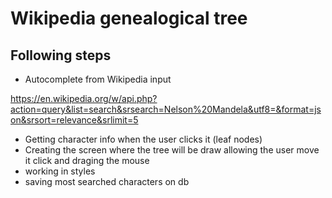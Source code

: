 # Wikipedia genealogical tree

## Following steps

- Autocomplete from Wikipedia input

https://en.wikipedia.org/w/api.php?action=query&list=search&srsearch=Nelson%20Mandela&utf8=&format=json&srsort=relevance&srlimit=5

- Getting character info when the user clicks it (leaf nodes)
- Creating the screen where the tree will be draw allowing the user move it click and draging the mouse
- working in styles
- saving most searched characters on db
